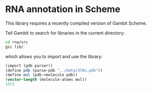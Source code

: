 # RNA annotation in Scheme

This library requires a recently compiled version of Gambit Scheme.

Tell Gambit to search for libraries in the current directory:

``` sh
cd rna/src
gsi lib/
```

which allows you to import and use the library:

``` scheme
(import (pdb parser))
(define pdb (parse-pdb "../data/3l0u.pdb"))
(define mol (pdb->molecule pdb))
(vector-length (molecule-atoms mol))
1573
```
